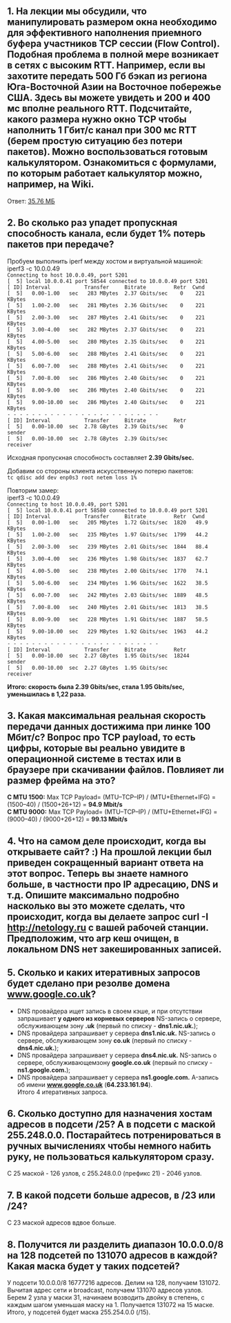 ## 1. На лекции мы обсудили, что манипулировать размером окна необходимо для эффективного наполнения приемного буфера участников TCP сессии (Flow Control). Подобная проблема в полной мере возникает в сетях с высоким RTT. Например, если вы захотите передать 500 Гб бэкап из региона Юга-Восточной Азии на Восточное побережье США. Здесь вы можете увидеть и 200 и 400 мс вполне реального RTT. Подсчитайте, какого размера нужно окно TCP чтобы наполнить 1 Гбит/с канал при 300 мс RTT (берем простую ситуацию без потери пакетов). Можно воспользоваться готовым калькулятором. Ознакомиться с формулами, по которым работает калькулятор можно, например, на Wiki.  
Ответ: [35.76 МБ](https://yadi.sk/i/NNx_80GIGiflcQ)


## 2. Во сколько раз упадет пропускная способность канала, если будет 1% потерь пакетов при передаче?  
Пробуем выполнить iperf между хостом и виртуальной машиной:  
iperf3 -c 10.0.0.49  
`Connecting to host 10.0.0.49, port 5201`  
`[  5] local 10.0.0.41 port 58544 connected to 10.0.0.49 port 5201`  
`[ ID] Interval           Transfer     Bitrate         Retr  Cwnd`  
`[  5]   0.00-1.00   sec   283 MBytes  2.37 Gbits/sec    0    221 KBytes`  
`[  5]   1.00-2.00   sec   281 MBytes  2.36 Gbits/sec    0    221 KBytes`  
`[  5]   2.00-3.00   sec   287 MBytes  2.41 Gbits/sec    0    221 KBytes`  
`[  5]   3.00-4.00   sec   282 MBytes  2.37 Gbits/sec    0    221 KBytes`  
`[  5]   4.00-5.00   sec   280 MBytes  2.35 Gbits/sec    0    221 KBytes`  
`[  5]   5.00-6.00   sec   288 MBytes  2.41 Gbits/sec    0    221 KBytes`  
`[  5]   6.00-7.00   sec   288 MBytes  2.41 Gbits/sec    0    221 KBytes`  
`[  5]   7.00-8.00   sec   286 MBytes  2.40 Gbits/sec    0    221 KBytes`  
`[  5]   8.00-9.00   sec   286 MBytes  2.40 Gbits/sec    0    221 KBytes`  
`[  5]   9.00-10.00  sec   286 MBytes  2.40 Gbits/sec    0    221 KBytes`  
`- - - - - - - - - - - - - - - - - - - - - - - - -`  
`[ ID] Interval           Transfer     Bitrate         Retr`  
`[  5]   0.00-10.00  sec  2.78 GBytes  2.39 Gbits/sec    0             sender`  
`[  5]   0.00-10.00  sec  2.78 GBytes  2.39 Gbits/sec                  receiver`  

Исходная пропускная способность составляет **2.39 Gbits/sec.**  

Добавим со стороны клиента искусственную потерю пакетов:    
`tc qdisc add dev enp0s3 root netem loss 1%`    
  
Повторим замер:   
iperf3 -c 10.0.0.49  
`Connecting to host 10.0.0.49, port 5201`  
`[  5] local 10.0.0.41 port 58580 connected to 10.0.0.49 port 5201`  
`[ ID] Interval           Transfer     Bitrate         Retr  Cwnd`  
`[  5]   0.00-1.00   sec   205 MBytes  1.72 Gbits/sec  1820   49.9 KBytes`  
`[  5]   1.00-2.00   sec   235 MBytes  1.97 Gbits/sec  1799   44.2 KBytes`  
`[  5]   2.00-3.00   sec   239 MBytes  2.01 Gbits/sec  1844   88.4 KBytes`  
`[  5]   3.00-4.00   sec   236 MBytes  1.98 Gbits/sec  1837   62.7 KBytes`  
`[  5]   4.00-5.00   sec   238 MBytes  2.00 Gbits/sec  1770   74.1 KBytes`  
`[  5]   5.00-6.00   sec   234 MBytes  1.96 Gbits/sec  1622   38.5 KBytes`  
`[  5]   6.00-7.00   sec   242 MBytes  2.03 Gbits/sec  1889   48.5 KBytes`  
`[  5]   7.00-8.00   sec   240 MBytes  2.01 Gbits/sec  1813   38.5 KBytes`  
`[  5]   8.00-9.00   sec   228 MBytes  1.91 Gbits/sec  1887   58.5 KBytes`  
`[  5]   9.00-10.00  sec   229 MBytes  1.92 Gbits/sec  1963   44.2 KBytes`  
`- - - - - - - - - - - - - - - - - - - - - - - - -`  
`[ ID] Interval           Transfer     Bitrate         Retr`  
`[  5]   0.00-10.00  sec  2.27 GBytes  1.95 Gbits/sec  18244             sender`  
`[  5]   0.00-10.00  sec  2.27 GBytes  1.95 Gbits/sec                  receiver`  

**Итого: скорость была 2.39 Gbits/sec, стала 1.95 Gbits/sec, уменьшилась в 1,22 раза.** 

## 3. Какая максимальная реальная скорость передачи данных достижима при линке 100 Мбит/с? Вопрос про TCP payload, то есть цифры, которые вы реально увидите в операционной системе в тестах или в браузере при скачивании файлов. Повлияет ли размер фрейма на это?  
**С MTU 1500:** Max TCP Payload= (MTU–TCP–IP) / (MTU+Ethernet+IFG) = (1500–40) / (1500+26+12) = **94.9 Mbit/s**  
**С MTU 9000:** Max TCP Payload= (MTU–TCP–IP) / (MTU+Ethernet+IFG) = (9000–40) / (9000+26+12) = **99.13 Mbit/s**  

## 4. Что на самом деле происходит, когда вы открываете сайт? :) На прошлой лекции был приведен сокращенный вариант ответа на этот вопрос. Теперь вы знаете намного больше, в частности про IP адресацию, DNS и т.д. Опишите максимально подробно насколько вы это можете сделать, что происходит, когда вы делаете запрос curl -I http://netology.ru с вашей рабочей станции. Предположим, что arp кеш очищен, в локальном DNS нет закешированных записей.





## 5. Сколько и каких итеративных запросов будет сделано при резолве домена www.google.co.uk?
* DNS провайдера ищет запись в своем кэше, и при отсутствии запрашивает **у одного из корневых серверов** NS-запись о сервере, обслуживающем зону **.uk** (первый по списку - **dns1.nic.uk.**);  
* DNS провайдера запрашивает у сервера **dns1.nic.uk.** NS-запись о сервере, обслуживающем зону **co.uk** (первый по списку - **dns4.nic.uk.**);  
* DNS провайдера запрашивает у сервера **dns4.nic.uk.** NS-запись о сервере, обслуживающемзону **google.co.uk** (первый по списку - **ns1.google.com.**);  
* DNS провайдера запрашивает у сервера **ns1.google.com.** A-запись об имени **www.google.co.uk** (**64.233.161.94**).  
Итого 4 итеративных запроса.

## 6. Сколько доступно для назначения хостам адресов в подсети /25? А в подсети с маской 255.248.0.0. Постарайтесь потренироваться в ручных вычислениях чтобы немного набить руку, не пользоваться калькулятором сразу.
С 25 маской - 126 узлов, с 255.248.0.0 (префикс 21) - 2046 узлов.  

## 7. В какой подсети больше адресов, в /23 или /24?  
С 23 маской адресов вдвое больше.  

## 8. Получится ли разделить диапазон 10.0.0.0/8 на 128 подсетей по 131070 адресов в каждой? Какая маска будет у таких подсетей?
У подсети 10.0.0.0/8 16777216 адресов. Делим на 128, получаем 131072. Вычитая адрес сети и broadcast, получаем 131070 адресов узлов.  
Берем 2 узла у маски 31, начинаем возводить двойку в степень, с каждым шагом уменьшая маску на 1. Получается 131072 на 15 маске.
Итого, у подсетей будет маска 255.254.0.0 (/15).  
